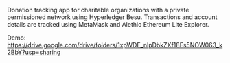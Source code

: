 Donation tracking app for charitable organizations with a private permissioned network using Hyperledger Besu. Transactions and account details are tracked using MetaMask and Alethio Ethereum Lite Explorer.

Demo: https://drive.google.com/drive/folders/1xpWDE_nlpDbkZXf18Fs5NOW063_k2BbY?usp=sharing
